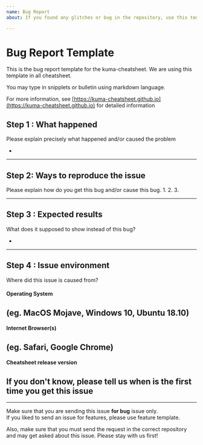 ```yaml
---
name: Bug Report
about: If you found any glitches or bug in the repository, use this template

---
```


# Bug Report Template
This is the bug report template for the kuma-cheatsheet. We are using this template in all cheatsheet.

You may type in snipplets or bulletin using markdown language.

For more information, see [https://kuma-cheatsheet.github.io](https://kuma-cheatsheet.github.io) for detailed information

## Step 1 : What happened
Please explain precisely what happened and/or caused the problem

- 

---
## Step 2: Ways to reproduce the issue
Please explain how do you get this bug and/or cause this bug. 
1. 
2. 
3. 

---
## Step 3 : Expected results
What does it supposed to show instead of this bug?

- 

---
## Step 4 : Issue environment
Where did this issue is caused from? 

#### Operating System
(eg. MacOS Mojave, Windows 10, Ubuntu 18.10)
- 

#### Internet Browser(s)
(eg. Safari, Google Chrome)
- 

#### Cheatsheet release version
If you don't know, please tell us when is the first time you get this issue
- 

----
Make sure that you are sending this issue **for bug** issue only.<br>
If you liked to send an issue for features, please use feature template.

Also, make sure that you must send the request in the correct repository and may get asked about this issue. Please stay with us first!